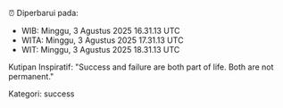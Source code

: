 ⏰ Diperbarui pada:
- WIB: Minggu, 3 Agustus 2025 16.31.13 UTC
- WITA: Minggu, 3 Agustus 2025 17.31.13 UTC
- WIT: Minggu, 3 Agustus 2025 18.31.13 UTC

Kutipan Inspiratif:
"Success and failure are both part of life. Both are not permanent."


Kategori: success

